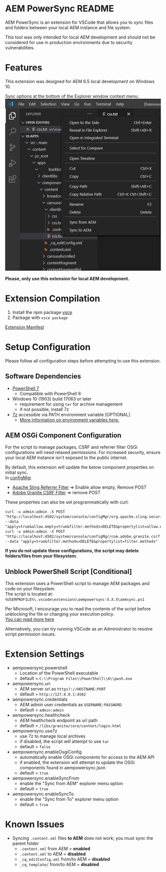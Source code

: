 # AEM PowerSync README
AEM PowerSync is an extension for VSCode that allows you to sync files and folders between your local AEM instance and file system.

This tool was only intended for local AEM development and should not be considered for use in production environments due to security vulnerabilities.

# Features
This extension was designed for AEM 6.5 local development on Windows 10.

Sync options at the bottom of the Explorer window context menu:
![context menu options](images/menu.png)

**Please, only use this extension for local AEM development.**

# Extension Compilation
1. Install the npm package [vsce](https://www.npmjs.com/package/vsce)  
2. Package with `vsce package`  

[Extension Manifest](https://code.visualstudio.com/api/references/extension-manifest)

# Setup Configuration
Please follow all configuration steps before attempting to use this extension.  

## Software Dependencies
- [PowerShell 7](https://github.com/PowerShell/PowerShell/releases)
    - Compatible with PowerShell 6
- Windows 10 (1903) build 17063 or later
    - requirement for using `tar` for archive management
    - if not possible, install 7z
- [7z](https://www.7-zip.org/a/7z1900-x64.msi) accessible via PATH environment variable \[OPTIONAL\]
    - [More information on environment variables here.](https://support.microsoft.com/en-us/help/310519/how-to-manage-environment-variables-in-windows-xp)

## AEM OSGi Component Configuration
For the script to manage packages, CSRF and referrer filter OSGi configurations will need relaxed permissions. For increased security, ensure your local AEM instance isn't exposed to the public internet.  

By default, this extension will update the below component properties on initial sync.  
In [configMgr](http://localhost:4502/system/console/configMgr)  
- [Apache Sling Referrer Filter](http://localhost:4502/system/console/configMgr/org.apache.sling.security.impl.ReferrerFilter) => Enable allow empty, Remove POST  
- [Adobe Granite CSRF Filter](http://localhost:4502/system/console/configMgr/com.adobe.granite.csrf.impl.CSRFFilter) => remove POST  


These properties can also be set programmatically with curl:  
```
curl -u admin:admin -X POST "http://localhost:4502/system/console/configMgr/org.apache.sling.security.impl.ReferrerFilter" --data "apply=true&allow.empty=true&filter.methods=DELETE&propertylist=allow.empty,filter.methods"
curl -u admin:admin -X POST "http://localhost:4502/system/console/configMgr/com.adobe.granite.csrf.impl.CSRFFilter" --data "apply=true&filter.methods=DELETE&propertylist=filter.methods"
```

**If you do not update these configurations, the script may delete folders/files from your filesystem.**

## Unblock PowerShell Script [Conditional]
This extension uses a PowerShell script to manage AEM packages and code on your filesystem.  
The script is located at:  
`%USERPROFILE%\.vscode\extensions\aempowersync-X.X.X\aemsync.ps1`

Per Microsoft, I encourage you to read the contents of the script before unblocking the file or changing your execution policy.  
[You can read more here](https://docs.microsoft.com/en-us/powershell/module/microsoft.powershell.security/set-executionpolicy?view=powershell-7#example-7--unblock-a-script-to-run-it-without-changing-the-execution-policy)  

Alternatively, you can try running VSCode as an Administrator to resolve script permission issues.


# Extension Settings
- aempowersync.powershell
    - Location of the PowerShell executable
    - default = `C:\\Program Files\\PowerShell\\6\\pwsh.exe`
- aempowersync.uri
    - AEM server uri as `https?://HOSTNAME:PORT`
    - default = `http://127.0.0.1:4502`
- aempowersync.credentials
    - AEM admin user credentials as `USERNAME:PASSWORD`
    - default = `admin:admin`
- aempowersync.healthcheck
    - AEM healthcheck endpoint as url path
    - default = `/libs/granite/core/content/login.html`
- aempowersync.use7z
    - use 7z to manage local archives
    - if disabled, the script will attempt to use `tar`
    - default = `false`
- aempowersync.enableOsgiConfig
    - automatically enable OSGi components for access to the AEM API
    - if enabled, the extension will attempt to update the OSGi components found in aempowersync.json
    - default = `true`
- aempowersync.enableSyncFrom
    - enable the "Sync from AEM" explorer menu option
    - default = `true`
- aempowersync.enableSyncTo
    - enable the "Sync from To" explorer menu option
    - default = `true`

# Known Issues
- Syncing `.content.xml` files **to AEM** does not work; you must sync the parent folder
    - `.content.xml` from AEM = **enabled**
    - `.content.xml` to AEM = **disabled**
    - `_cq_editConfig.xml` from/to AEM = **disabled**
    - `_cq_template/` from/to AEM = **disabled**

&nbsp;
